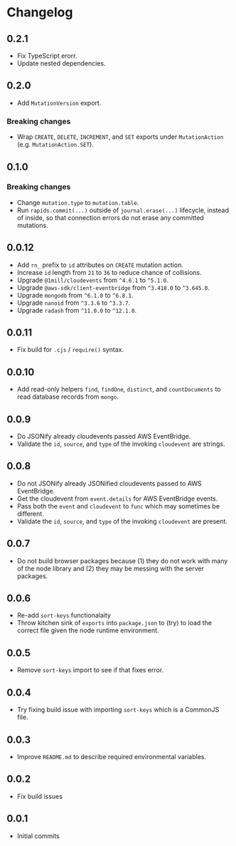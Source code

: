 # Changelog

## 0.2.1

* Fix TypeScript erorr.
* Update nested dependencies.

## 0.2.0

* Add `MutationVersion` export.

### Breaking changes

* Wrap `CREATE`, `DELETE`, `INCREMENT`, and `SET` exports under `MutationAction` (e.g. `MutationAction.SET`).

## 0.1.0

### Breaking changes

* Change `mutation.type` to `mutation.table`.
* Run `rapids.commit(...)` outside of `journal.erase(...)` lifecycle, instead of inside, so that connection errors do not erase any committed mutations.

## 0.0.12

* Add `rn_` prefix to `id` attributes on `CREATE` mutation action.
* Increase `id` length from `21` to `36` to reduce chance of collisions.
* Upgrade `@1mill/cloudevents` from `^4.6.1` to `^5.1.0`.
* Upgrade `@aws-sdk/client-eventbridge` from `^3.418.0` to `^3.645.0`.
* Upgrade `mongodb` from `^6.1.0` to `^6.8.1`.
* Upgrade `nanoid` from `^3.3.6` to `^3.3.7`.
* Upgrade `radash` from `^11.0.0` to `^12.1.0`.

## 0.0.11

* Fix build for `.cjs` / `require()` syntax.

## 0.0.10

* Add read-only helpers `find`, `findOne`, `distinct`, and `countDocuments` to read database records from `mongo`.

## 0.0.9

* Do JSONify already cloudevents passed AWS EventBridge.
* Validate the `id`, `source`, and `type` of the invoking `cloudevent` are strings.

## 0.0.8

* Do not JSONify already JSONified cloudevents passed to AWS EventBridge.
* Get the cloudevent from `event.details` for AWS EventBridge events.
* Pass both the `event` and `cloudevent` to `func` which may sometimes be different.
* Validate the `id`, `source`, and `type` of the invoking `cloudevent` are present.

## 0.0.7

* Do not build browser packages because (1) they do not work with many of the node library and (2) they may be messing with the server packages.

## 0.0.6

* Re-add `sort-keys` functionalaity
* Throw kitchen sink of `exports` into `package.json` to (try) to load the correct file given the node runtime environment.

## 0.0.5

* Remove `sort-keys` import to see if that fixes error.

## 0.0.4

* Try fixing build issue with  importing `sort-keys` which is a CommonJS file.

## 0.0.3

* Improve `README.md` to describe required environmental variables.

## 0.0.2

* Fix build issues

## 0.0.1

* Initial commits
